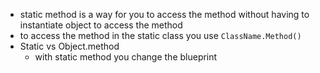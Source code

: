 - static method is a way for you to access the method without having to instantiate object to access the method
- to access the method in the static class you use `ClassName.Method()`
- Static vs Object.method
    - with static method you change the blueprint 